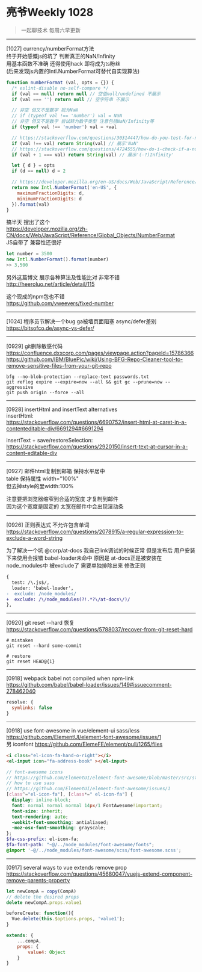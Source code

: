 # 亮爷Weekly 1028

> 一起聊技术 每周六早更新

---

[1027] currency/numberFormat方法<br>
终于开始感慨js的坑了 判断真正的NaN/Infinity<br>
用基本函数不准确 还得使用hack 即将成为ts粉丝<br>
(后来发现js内置的Intl.NumberFormat可替代自实现算法)

```js
function numberFormat (val, opts = {}) {
  /* eslint-disable no-self-compare */
  if (val == null) return null // 空值null/undefined 不展示
  if (val === '') return null // 空字符串 不展示

  // 非空 但又不是数字 视为NaN
  // if (typeof val !== 'number') val = NaN
  // 非空 但又不是数字 尝试转为数字类型 注意包括NaN/Infinity等
  if (typeof val !== 'number') val = +val

  // https://stackoverflow.com/questions/30314447/how-do-you-test-for-nan-in-javascript
  if (val !== val) return String(val) // 展示'NaN'
  // https://stackoverflow.com/questions/4724555/how-do-i-check-if-a-number-evaluates-to-infinity
  if (val + 1 === val) return String(val) // 展示'(-?)Infinity'

  let { d } = opts
  if (d == null) d = 2

  // https://developer.mozilla.org/en-US/docs/Web/JavaScript/Reference/Global_Objects/NumberFormat
  return new Intl.NumberFormat('en-US', {
    maximumFractionDigits: d,
    minimumFractionDigits: d
  }).format(val)
}

```

搞半天 搜出了这个<br>
https://developer.mozilla.org/zh-CN/docs/Web/JavaScript/Reference/Global_Objects/NumberFormat<br>
JS自带了 兼容性还很好

```js
let number = 3500
new Intl.NumberFormat().format(number)
>> 3,500
```

另外这篇博文 展示各种算法及性能比对 非常不错<br>
http://heeroluo.net/article/detail/115


这个现成的npm包也不错<br>
https://github.com/vweevers/fixed-number

---

[1024] 程序员节解决一个bug ga被墙页面阻塞 async/defer差别<br>
https://bitsofco.de/async-vs-defer/

---

[0929] git删除敏感代码<br>
https://confluence.dxxcorp.com/pages/viewpage.action?pageId=15786366<br>
https://github.com/IBM/BluePic/wiki/Using-BFG-Repo-Cleaner-tool-to-remove-sensitive-files-from-your-git-repo

```plain
bfg --no-blob-protection --replace-text passwords.txt
git reflog expire --expire=now --all && git gc --prune=now --aggressive
git push origin --force --all
```

---

[0928] insertHtml and insertText alternatives<br>
insertHtml:<br>
https://stackoverflow.com/questions/6690752/insert-html-at-caret-in-a-contenteditable-div/6691294#6691294

insertText + save/restoreSelection:<br>
https://stackoverflow.com/questions/2920150/insert-text-at-cursor-in-a-content-editable-div

---

[0927] 邮件html复制到邮箱 保持水平居中<br>
table 保持属性 width="100%"<br>
但去掉style的里width:100%

注意要把浏览器缩窄到合适的宽度 才复制到邮件<br>
因为这个宽度是固定的 太宽在邮件中会出现滚动条

---

[0926] 正则表达式 不允许包含单词<br>
https://stackoverflow.com/questions/2078915/a-regular-expression-to-exclude-a-word-string

为了解决一个坑 @corp/at-docs 我自己link调试的时候正常
但是发布后 用户安装下来使用会报错 babel-loader未命中
原因是 at-docs正是被安装在node_modules中 被exclude了
需要单独排除出来 修改正则

```diff
{
  test: /\.js$/,
  loader: 'babel-loader',
-  exclude: /node_modules/
+  exclude: /\/node_modules(?!.*?\/at-docs\/)/
},
```

---

[0920] git reset --hard 恢复<br>
https://stackoverflow.com/questions/5788037/recover-from-git-reset-hard

```plain
# mistaken
git reset --hard some-commit

# restore
git reset HEAD@{1} 
```

---

[0918] webpack babel not compiled when npm-link<br>
https://github.com/babel/babel-loader/issues/149#issuecomment-278462040

```js
resolve: {
  symlinks: false
}
```

---

[0918] use font-awesome in vue/element-ui sass/less<br>
https://github.com/ElementUI/element-font-awesome/issues/1<br>
另 iconfont https://github.com/ElemeFE/element/pull/1265/files

```html
<i class="el-icon-fa-hand-o-right"></i>
<el-input icon="fa-address-book" ></el-input>
```

```scss
// font-awesome icons
// https://github.com/ElementUI/element-font-awesome/blob/master/src/style.less
// how to use sass
// https://github.com/ElementUI/element-font-awesome/issues/1
[class^="el-icon-fa"], [class*=" el-icon-fa"] {
  display: inline-block;
  font: normal normal normal 14px/1 FontAwesome!important;
  font-size: inherit;
  text-rendering: auto;
  -webkit-font-smoothing: antialiased;
  -moz-osx-font-smoothing: grayscale;
};
$fa-css-prefix: el-icon-fa;
$fa-font-path: "~@/../node_modules/font-awesome/fonts";
@import '~@/../node_modules/font-awesome/scss/font-awesome.scss';
```

---

[0917] several ways to vue extends remove prop<br>
https://stackoverflow.com/questions/45680047/vuejs-extend-component-remove-parents-property

```js
let newCompA = copy(CompA)    
// delete the desired props
delete newCompA.props.value1
```

```js
beforeCreate: function(){
  Vue.delete(this.$options.props, 'value1');
}
```

```js
extends: { 
    ...compA,
    props: {
        value4: Object
    }
}
```
